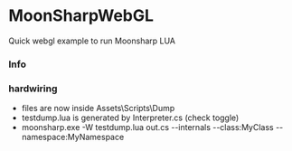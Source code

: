 # MoonSharpWebGL
Quick webgl example to run Moonsharp LUA

### Info

### hardwiring
- files are now inside Assets\Scripts\Dump
- testdump.lua is generated by Interpreter.cs (check toggle)
- moonsharp.exe -W testdump.lua out.cs --internals --class:MyClass --namespace:MyNamespace
